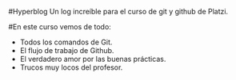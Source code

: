 #Hyperblog
Un log increíble para el curso de git y github de Platzi.

#En este curso vemos de todo:
- Todos los comandos de Git.
- El flujo de trabajo de Github.
- El verdadero amor por las buenas prácticas.
- Trucos muy locos del profesor.
